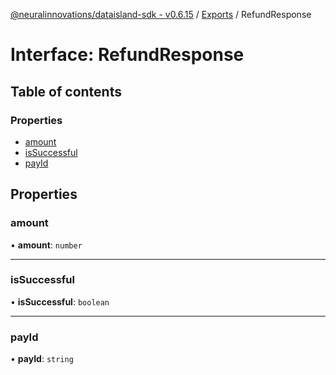 [@neuralinnovations/dataisland-sdk - v0.6.15](../../README.md) / [Exports](../modules.md) / RefundResponse

# Interface: RefundResponse

## Table of contents

### Properties

- [amount](RefundResponse.md#amount)
- [isSuccessful](RefundResponse.md#issuccessful)
- [payId](RefundResponse.md#payid)

## Properties

### amount

• **amount**: `number`

___

### isSuccessful

• **isSuccessful**: `boolean`

___

### payId

• **payId**: `string`
